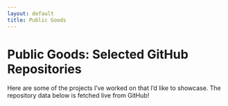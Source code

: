 ```yaml
---
layout: default
title: Public Goods
---
```


# Public Goods: Selected GitHub Repositories

Here are some of the projects I’ve worked on that I’d like to showcase. The repository data below is fetched live from GitHub!

<div id="repositories"></div>

<script>
    async function fetchGitHubRepo(repo) {
        const response = await fetch(`https://api.github.com/repos/${repo}`);
        if (!response.ok) {
            console.error(`Failed to fetch repo ${repo}`);
            return null;
        }
        return response.json();
    }

    async function displayRepositories() {
        // Mapping repository names to custom titles
        const repositories = [
            {
                repo: "bishmaybarik/lipi-swap",
                title: "lipi-swap: Transliteration Code for Devanagari to English",
                description: "This Python script converts Devanagari script into Roman English for easier use. It is especially helpful when scraping Indian data, such as names or places. The Unidecode library has been used for this purpose."
            },
            {
                repo: "bishmaybarik/dist_concord_aidis_2003-13",
                title: "District Concordance Codes for AIDIS 2003 and AIDIS 2013",
                description: "There are many new districts states created between the year 2003 and 2013 in India. However, for equivalent comparison of economic parameters, I have concorded the districts of both AIDIS 2003 and AIDIS 2013. The STATA codes for district concordance can be found in this repository."
            },
            {
                repo: "bishmaybarik/ginicoeff_india",
                title: "Gini Coefficients for Monthly Per Capita Consumption Expenditure - Indian Districts",
                description: "This repository contains code for calculating the Monthly Per Capita Consumption Expenditure Gini Coefficients across various districts in India, with the aim of visualizing the results through a heatmap."
            },
            {
                repo: "bishmaybarik/income-pyramids-clean",
                title: "Cleaned Data - Income Pyramids_dx - CMIE",
                description: "Cleaning the CMIE Income Pyramids datasets by first converting the CSV files into .dta files, and then appending the datasets to create a panel dataset."
            },
            {
                repo: "bishmaybarik/ngram-code",
                title: "Code for District Matching - Using N-Gram and Jaccard Similarities",
                description: "This is a simple code for matching districts across two datasets (CSV), with associated probability of matching."
            }
        ];

        const container = document.getElementById("repositories");

        for (const { repo, title, description } of repositories) {
            const data = await fetchGitHubRepo(repo);
            if (data) {
                container.innerHTML += `
                    <div class="repository-card">
                        <a href="${data.html_url}" target="_blank">
                            <h3>${title}</h3>
                            <p>${description}</p>
                            <div class="repo-stats">
                                <span>⭐ ${data.stargazers_count} Stars</span>
                                <span>🍴 ${data.forks_count} Forks</span>
                                <span>👀 ${data.watchers_count} Watchers</span>
                            </div>
                        </a>
                    </div>
                `;
            }
        }
    }

    displayRepositories();
</script>

<style>
    #repositories {
        display: flex;
        flex-wrap: wrap;
        gap: 20px;
        margin-top: 20px;
    }
    .repository-card {
        border: 1px solid #ddd;
        border-radius: 8px;
        padding: 20px;
        background-color: #ffffff;
        width: 45%;
        box-shadow: 0px 4px 8px rgba(0, 0, 0, 0.1);
        transition: transform 0.2s ease-in-out;
        position: relative;
    }
    .repository-card:hover {
        transform: translateY(-10px);
    }
    .repository-card h3 {
        margin: 0 0 10px;
        color: #0366d6;
    }
    .repository-card p {
        margin: 0 0 10px;
        color: #586069;
    }
    .repo-stats {
        display: flex;
        gap: 15px;
        font-size: 0.9em;
        color: #586069;
    }
</style>
